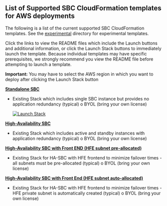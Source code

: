 ## List of Supported SBC CloudFormation templates for AWS deployments

The following is a list of the current supported SBC CloudFormation templates. See the [experimental](https://github.com/RibbonCommunications/sbc_aws_cloudformation/tree/master/experimental) directory for experimental templates. 

Click the links to view the README files which include the Launch buttons and additional information, or click the Launch Stack buttons to immediately launch the template. Because individual templates may have specific prerequisites, we strongly recommend you view the README file before attempting to launch a template.

**Important:** You may have to select the AWS region in which you want to deploy after clicking the Launch Stack button 

[**Standalone SBC**](https://github.com/RibbonCommunications/sbc_aws_cloudformation/tree/master/supported/standalone/existing-stack/byol)
- Existing Stack which includes single SBC instance but provides no application redundancy (typical)
   o	BYOL (bring your own license)
     
     [![Launch Stack](https://cdn.rawgit.com/buildkite/cloudformation-launch-stack-button-svg/master/launch-stack.svg)](https://console.aws.amazon.com/cloudformation/home#/stacks/new?stackName=buildkite&templateURL=https://github.com/RibbonCommunications/sbc_aws_cloudformation/blob/master/supported/standalone/existing-stack/byol/AWS_Stand_Alone_template.json)
 
[**High-Availability SBC**](https://github.com/RibbonCommunications/sbc_aws_cloudformation/tree/master/supported/highavailability/existing-stack)
- Existing Stack which includes active and standby instances with application redundancy (typical)
   o	BYOL (bring your own license)
 
[**High-Availability SBC with Front END (HFE subnet pre-allocated)**](https://github.com/RibbonCommunications/sbc_aws_cloudformation/tree/master/supported/highavailabilityhfe/existing-stack)
- Existing Stack for HA-SBC with HFE frontend to minimize failover times - all subnets must be pre-allocated (typical)
   o	BYOL (bring your own license)
 
[**High-Availability SBC with Front End (HFE subnet auto-allocated)**](https://github.com/RibbonCommunications/sbc_aws_cloudformation/tree/master/supported/highavailabilityhfe/existing-stack)
- Existing Stack for HA-SBC with HFE frontend to minimize failover times - HFE private subnet is automatically created (typical)
   o	BYOL (bring your own license)
 

